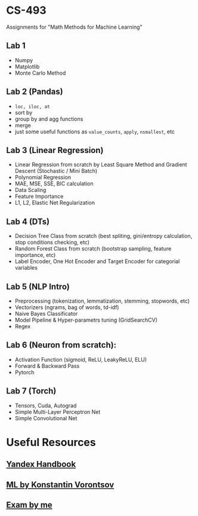# CS-493
Assignments for "Math Methods for Machine Learning"
## Lab 1
- Numpy
- Matplotlib
- Monte Carlo Method

## Lab 2 (Pandas)
- `loc, iloc, at`
- sort by 
- group by and agg functions
- merge
- just some useful functions as `value_counts`, `apply`, `nsmallest`, etc

## Lab 3 (Linear Regression)
- Linear Regression from scratch by Least Square Method and Gradient Descent (Stochastic / Mini Batch)
- Polynomial Regression
- MAE, MSE, SSE, BIC calculation
- Data Scaling
- Feature Importance
- L1, L2, Elastic Net Regularization

## Lab 4 (DTs)
- Decision Tree Class from scratch (best spliting, gini/entropy calculation, stop conditions checking, etc)
- Random Forest Class from scratch (bootstrap sampling, feature importance, etc)
- Label Encoder, One Hot Encoder and Target Encoder for categorial variables

## Lab 5 (NLP Intro)
- Preprocessing (tokenization, lemmatization, stemming, stopwords, etc)
- Vectorizers (ngrams, bag of words, td-idf)
- Naive Bayes Classificator
- Model Pipeline & Hyper-parametrs tuning (GridSearchCV)
- Regex

## Lab 6 (Neuron from scratch):
- Activation Function (sigmoid, ReLU, LeakyReLU, ELU)
- Forward & Backward Pass
- Pytorch

## Lab 7 (Torch)
- Tensors, Cuda, Autograd
- Simple Multi-Layer Perceptron Net
- Simple Convolutional Net

# Useful Resources
## [Yandex Handbook](https://academy.yandex.ru/handbook/ml)
## [ML by Konstantin Vorontsov](http://www.machinelearning.ru/wiki)
## [Exam by me](https://orange-appeal-0aa.notion.site/719012712add441295e642aba761e36e)
